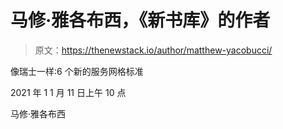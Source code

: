 # 马修·雅各布西，《新书库》的作者

> 原文：<https://thenewstack.io/author/matthew-yacobucci/>

像瑞士一样:6 个新的服务网格标准

2021 年 1 1 月 11 日上午 10 点

马修·雅各布西